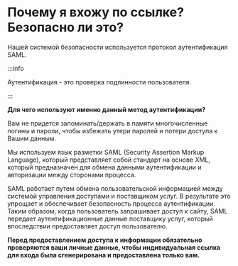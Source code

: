 # Почему я вхожу по ссылке? Безопасно ли это?

Нашей системой безопасности используется протокол аутентификация SAML.

:::info

Аутентификация - это проверка подлинности пользователя.

:::

**Для чего используют именно данный метод аутентификации?**

Вам не придется запоминать/держать в памяти многочисленные логины и пароли, чтобы избежать утери паролей и потери доступа к Вашим данным.

Мы используем язык разметки SAML (Security Assertion Markup Language), который представляет собой стандарт на основе XML, который предназначен для обмена данными аутентификации и авторизации между сторонами процесса.

SAML работает путем обмена пользовательской информацией между системой управления доступами и поставщиком услуг. В результате это упрощает и обеспечивает безопасность процесса аутентификации. Таким образом, когда пользователь запрашивает доступ к сайту, SAML передает аутентификационные данные поставщику услуг, который впоследствии предоставляет доступ пользователю.

**Перед предоставлением доступа к информации обязательно проверяются ваши личные данные, чтобы индивидуальная ссылка для входа была сгенерирована и предоставлена только вам.**
